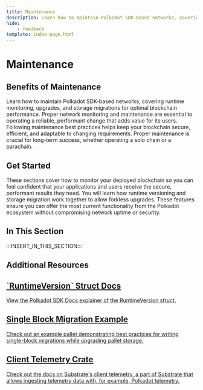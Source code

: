 ```yaml
---
title: Maintenance
description: Learn how to maintain Polkadot SDK-based networks, covering runtime monitoring, upgrades, and storage migrations for optimal blockchain performance.
hide: 
    - feedback
template: index-page.html
---
```


# Maintenance

## Benefits of Maintenance

Learn how to maintain Polkadot SDK-based networks, covering runtime monitoring, upgrades, and storage migrations for optimal blockchain performance. Proper network monitoring and maintenance are essential to operating a reliable, performant change that adds value for its users. Following maintenance best practices helps keep your blockchain secure, efficient, and adaptable to changing requirements. Proper maintenance is crucial for long-term success, whether operating a solo chain or a parachain.

## Get Started

These sections cover how to monitor your deployed blockchain so you can feel confident that your applications and users receive the secure, performant results they need. You will learn how runtime versioning and storage migration work together to allow forkless upgrades. These features ensure you can offer the most current functionality from the Polkadot ecosystem without compromising network uptime or security. 

## In This Section

:::INSERT_IN_THIS_SECTION:::

## Additional Resources

<div class="subsection-wrapper">
  <div class="card">
    <a href="https://paritytech.github.io/polkadot-sdk/master/sp_version/struct.RuntimeVersion.html" target="_blank">
      <h2 class="title">`RuntimeVersion` Struct Docs</h2>
      <p class="description">View the Polkadot SDK Docs explainer of the RuntimeVersion struct.</p>
    </a>
  </div>
    <div class="card">
    <a href="https://paritytech.github.io/polkadot-sdk/master/pallet_example_single_block_migrations/index.html" target="_blank">
      <h2 class="title">Single Block Migration Example</h2>
      <p class="description">Check out an example pallet demonstrating best practices for writing single-block migrations while upgrading pallet storage.</p>
    </a>
  </div>
      <div class="card">
    <a href="https://paritytech.github.io/polkadot-sdk/master/pallet_example_single_block_migrations/index.html" target="_blank">
      <h2 class="title">Client Telemetry Crate</h2>
      <p class="description">Check out the docs on Substrate's client telemetry, a part of Substrate that allows ingesting telemetry data with, for example, Polkadot telemetry.</p>
    </a>
  </div>
</div>